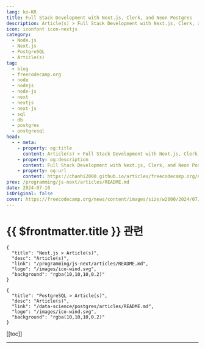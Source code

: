 ```yaml
---
lang: ko-KR
title: Full Stack Development with Next.js, Clerk, and Neon Postgres
description: Article(s) > Full Stack Development with Next.js, Clerk, and Neon Postgres
icon: iconfont icon-nextjs
category: 
  - Node.js
  - Next.js
  - PostgreSQL
  - Article(s)
tag: 
  - blog
  - freecodecamp.org
  - node
  - nodejs
  - node-js
  - next
  - nextjs
  - next-js
  - sql
  - db
  - postgres
  - postgresql
head:
  - - meta:
    - property: og:title
      content: Article(s) > Full Stack Development with Next.js, Clerk, and Neon Postgres
    - property: og:description
      content: Full Stack Development with Next.js, Clerk, and Neon Postgres
    - property: og:url
      content: https://chanhi2000.github.io/articles/freecodecamp.org/nextjs-clerk-neon-fullstack-development.html
prev: /programming/js-next/articles/README.md
date: 2024-07-10
isOriginal: false
cover: https://freecodecamp.org/news/content/images/size/w2000/2024/07/Orange---Yellow-Gradient-Make-Design-Blog-Banner--77-.png
---
```


# {{ $frontmatter.title }} 관련

```component VPCard
{
  "title": "Next.js > Article(s)",
  "desc": "Article(s)",
  "link": "/programming/js-next/articles/README.md",
  "logo": "/images/ico-wind.svg",
  "background": "rgba(10,10,10,0.2)"
}
```

```component VPCard
{
  "title": "PostgreSQL > Article(s)",
  "desc": "Article(s)",
  "link": "/data-science/postgres/articles/README.md",
  "logo": "/images/ico-wind.svg",
  "background": "rgba(10,10,10,0.2)"
}
```

[[toc]]

---

<SiteInfo
  name="Full Stack Development with Next.js, Clerk, and Neon Postgres"
  desc="Full stack development is constantly evolving, with new developer tools and products being introduced that allow us to build secure and reliable applications more efficiently. In this tutorial, I’ll walk you through how to build highly performant web applications with Neon – a serverless PostgreSQL database designed for the..."
  url="https://freecodecamp.org/news/nextjs-clerk-neon-fullstack-development/"
  logo="https://cdn.freecodecamp.org/universal/favicons/favicon.ico"
  preview="https://freecodecamp.org/news/content/images/size/w2000/2024/07/Orange---Yellow-Gradient-Make-Design-Blog-Banner--77-.png"/>

<!-- TODO: 작성 -->


